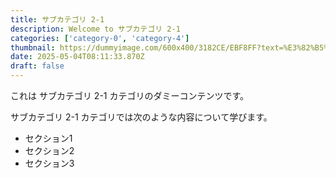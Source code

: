 ```yaml
---
title: サブカテゴリ 2-1
description: Welcome to サブカテゴリ 2-1
categories: ['category-0', 'category-4']
thumbnail: https://dummyimage.com/600x400/3182CE/EBF8FF?text=%E3%82%B5%E3%83%96%E3%82%AB%E3%83%86%E3%82%B4%E3%83%AA+2-1
date: 2025-05-04T08:11:33.870Z
draft: false
---
```



  これは サブカテゴリ 2-1 カテゴリのダミーコンテンツです。

  サブカテゴリ 2-1 カテゴリでは次のような内容について学びます。

  - セクション1
  - セクション2
  - セクション3
  